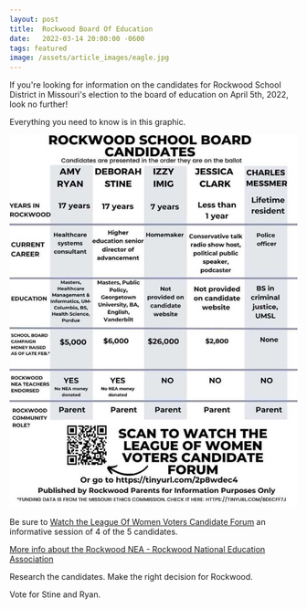 ```yaml
---
layout: post
title:  Rockwood Board Of Education
date:   2022-03-14 20:00:00 -0600
tags: featured
image: /assets/article_images/eagle.jpg
---
```


If you're looking for information on the candidates for Rockwood School District in Missouri's election to the board of education on April 5th, 2022, look no further!

Everything you need to know is in this graphic.

![April 5th Candidates](/assets/article_images/rsdmocandidates.jpg)

Be sure to [Watch the League Of Women Voters Candidate Forum](https://tinyurl.com/2p8wdec4) an informative session of 4 of the 5 candidates.

[More info about the Rockwood NEA - Rockwood National Education Association](https://rnea.org/)

Research the candidates. Make the right decision for Rockwood.

Vote for Stine and Ryan.

<!-- If you think CRT is in our schools, and is the biggest threat to our schools, you're paranoid and need to actually do some research to understand that Rockwood doesn't use, or plan to use, CRT. 

CRT is a right wing scare tactic that people who like to ban books use to get you worked up over issues that don't exist. -->

